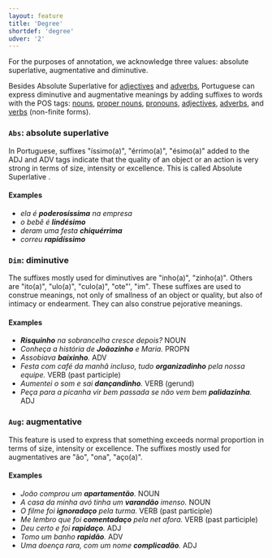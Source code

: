 ```yaml
---
layout: feature
title: 'Degree'
shortdef: 'degree'
udver: '2'
---
```


For the purposes of annotation, we acknowledge three values: absolute superlative, augmentative and diminutive.

Besides Absolute Superlative for [adjectives](u-pos/ADJ) and [adverbs](u-pos/ADV), Portuguese can express diminutive and augmentative meanings by adding suffixes to words with the POS tags: [nouns](u-pos/NOUN), [proper nouns](u-pos/PROPN), [pronouns](u-pos/PRON), [adjectives](u-pos/ADJ), [adverbs](u-pos/ADV), and [verbs](u-pos/VERB) (non-finite forms).

### <a name="Abs">`Abs`</a>: absolute superlative

In Portuguese, suffixes "íssimo(a)", "érrimo(a)", "ésimo(a)" added to the ADJ and ADV tags indicate that the quality of an object or an action is very strong in terms of size, intensity or excellence. This is called Absolute Superlative .

#### Examples

*  _ela é <b>poderosíssima</b> na empresa_
*  _o bebê é <b>lindésimo</b>_
*  _deram uma festa <b>chiquérrima</b>_
*  _correu <b>rapidíssimo</b>_


### <a name="Dim">`Dim`</a>: diminutive

The suffixes mostly used for diminutives are "inho(a)", "zinho(a)". Others are "ito(a)", "ulo(a)", "culo(a)", "ote"', "im". These suffixes are used to construe meanings, not only of smallness of an object or quality, but also of intimacy or endearment. They can also construe pejorative meanings. 

#### Examples

*  _<b>Risquinho</b> na sobrancelha cresce depois?_ NOUN
*  _Conheça a história de <b>Joãozinho</b> e Maria._ PROPN
*  _Assobiava <b>baixinho</b>._  ADV
*  _Festa com café da manhã incluso, tudo <b>organizadinho</b> pela nossa equipe._ VERB (past participle)
*  _Aumentei o som e sai <b>dançandinho</b>._ VERB (gerund)
*  _Peça para a picanha vir bem passada se não vem bem <b>palidazinha</b>._ ADJ


### <a name="Aug">`Aug`</a>: augmentative

This feature is used to express that something exceeds normal proportion in terms of size, intensity or excellence. The suffixes mostly used for augmentatives are "ão", "ona", "aço(a)".

#### Examples

*  _João comprou um <b>apartamentão</b>._ NOUN
*  _A casa da minha avó tinha um <b>varandão</b> imenso._ NOUN
*  _O filme foi <b>ignoradaço</b> pela turma._ VERB (past participle)
*  _Me lembro que foi <b>comentadaço</b> pela net afora._  VERB (past participle)
*  _Deu certo e foi <b>rapidaço</b>._ ADJ
*  _Tomo um banho <b>rapidão</b>._ ADV
*  _Uma doença rara, com um nome <b>complicadão</b>._ ADJ

<!-- Interlanguage links updated Po 6. listopadu 2023, 21:41:41 CET -->
